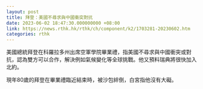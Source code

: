 ```yaml
---
layout: post
title: 拜登：美國不尋求與中國衝突對抗
date: 2023-06-02 18:47:30.000000000 +08:00
link: https://news.rthk.hk/rthk/ch/component/k2/1703281-20230602.htm
categories: rthk
---
```


美國總統拜登在科羅拉多州出席空軍學院畢業禮，指美國不尋求與中國衝突或對抗，認為雙方可以合作，解決例如氣候變化等全球挑戰。他又預料瑞典將很快加入北約。

現年80歲的拜登在畢業禮臨近結束時，被沙包絆倒，白宮指他沒有大礙。 

